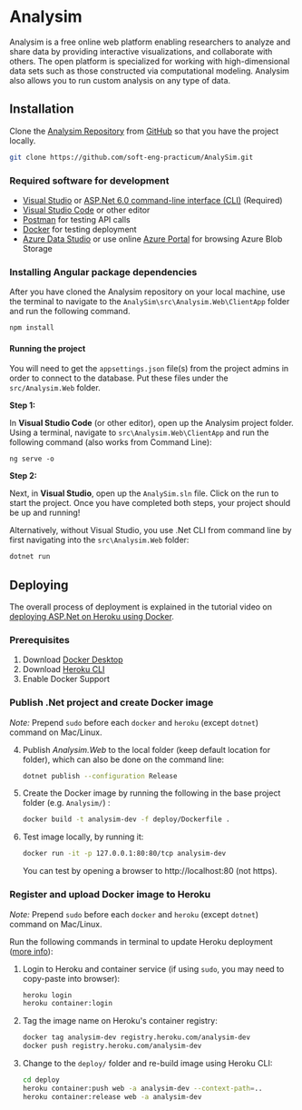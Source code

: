 # Analysim

Analysim is a free online web platform enabling researchers to analyze
and share data by providing interactive visualizations, and
collaborate with others.  The open platform is specialized for working
with high-dimensional data sets such as those constructed via
computational modeling.  Analysim also allows you to run custom
analysis on any type of data.

## Installation
Clone the [Analysim Repository](https://github.com/soft-eng-practicum/AnalySim) from [GitHub](http://www.github.com) so that you have the project locally.
```sh
git clone https://github.com/soft-eng-practicum/AnalySim.git
```

### Required software for development

- [Visual Studio](https://visualstudio.microsoft.com/downloads/) or [ASP.Net 6.0 command-line interface (CLI)](https://dotnet.microsoft.com/en-us/download) (Required)
- [Visual Studio Code](https://code.visualstudio.com/download) or other editor
- [Postman](https://www.postman.com/downloads/) for testing API calls
- [Docker](https://www.docker.com/products/docker-desktop) for testing deployment
- [Azure Data Studio](https://docs.microsoft.com/en-us/sql/azure-data-studio/download-azure-data-studio?view=sql-server-ver15) or use online [Azure Portal](https://portal.azure.com) for browsing Azure Blob Storage 

### Installing Angular package dependencies

After you have cloned the Analysim repository on your local machine,
use the terminal to navigate to the
`AnalySim\src\Analysim.Web\ClientApp` folder and run the following
command.

```sh
npm install
```

#### Running the project

You will need to get the `appsettings.json` file(s) from the project
admins in order to connect to the database.  Put these files under the
`src/Analysim.Web` folder.

**Step 1:**

In **Visual Studio Code** (or other editor), open up the Analysim
project folder.  Using a terminal, navigate to
`src\Analysim.Web\ClientApp` and run the following command (also works
from Command Line):

```
ng serve -o
```

**Step 2:**

Next, in **Visual Studio**, open up the `AnalySim.sln` file.  Click on
the run to start the project.  Once you have completed both steps,
your project should be up and running! 

Alternatively, without Visual Studio, you use .Net CLI from command
line by first navigating into the `src\Analysim.Web` folder:

```sh
dotnet run
```

## Deploying

The overall process of deployment is explained in the tutorial video on
[deploying ASP.Net on Heroku using Docker](https://www.youtube.com/watch?v=gQMT4al2Grg:).

### Prerequisites
1. Download [Docker Desktop](https://www.docker.com/products/docker-desktop)
2. Download [Heroku CLI](https://devcenter.heroku.com/articles/heroku-cli)
3. Enable Docker Support
   
### Publish .Net project and create Docker image

*Note:* Prepend `sudo` before each `docker` and `heroku` (except `dotnet`) command on Mac/Linux.

4. Publish *Analysim.Web* to the local folder (keep default location for folder), which can also be done on the command line: 
    ```bash
    dotnet publish --configuration Release
    ```
1. Create the Docker image by running the following in the base project folder (e.g. `Analysim/`) :
    ```bash
    docker build -t analysim-dev -f deploy/Dockerfile .
    ```
1. Test image locally, by running it:
   ```bash
   docker run -it -p 127.0.0.1:80:80/tcp analysim-dev
   ```
   You can test by opening a browser to http://localhost:80 (not https).

### Register and upload Docker image to Heroku

*Note:* Prepend `sudo` before each `docker` and `heroku` (except `dotnet`) command on Mac/Linux.

Run the following commands in terminal to update Heroku deployment ([more info](https://devcenter.heroku.com/articles/container-registry-and-runtime)):

1. Login to Heroku and container service (if using `sudo`, you may need to copy-paste into browser):
   ```bash
   heroku login
   heroku container:login
   ```
1. Tag the image name on Heroku's container registry:
   ```bash
   docker tag analysim-dev registry.heroku.com/analysim-dev
   docker push registry.heroku.com/analysim-dev
   ```
1. Change to the `deploy/` folder and re-build image using Heroku CLI:
   ```bash
   cd deploy
   heroku container:push web -a analysim-dev --context-path=..
   heroku container:release web -a analysim-dev
   ```
